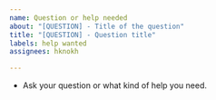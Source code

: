 ```yaml
---
name: Question or help needed
about: "[QUESTION] - Title of the question"
title: "[QUESTION] - Question title"
labels: help wanted
assignees: hknokh

---
```


- Ask your question or what kind of help you need.
